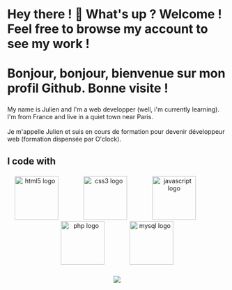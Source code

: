 <h1 align="left">Hey  there ! 👋 What's up ? Welcome ! Feel free to browse my account to see my work !<br><br>Bonjour, bonjour, bienvenue sur mon profil Github. Bonne visite !</h1>

###

<p align="left">My name is Julien and I'm a web developper (well, i'm currently learning). I'm from France and live in a quiet town near Paris.<br><br>Je m'appelle Julien et suis en cours de formation pour devenir développeur web (formation dispensée par O'clock).</p>

###

<h2 align="left">I code with</h2>

###

<div align="center">
  <img src="https://cdn.jsdelivr.net/gh/devicons/devicon/icons/html5/html5-original.svg" height="100" alt="html5 logo"  />
  <img width="50" />
  <img src="https://cdn.jsdelivr.net/gh/devicons/devicon/icons/css3/css3-original.svg" height="100" alt="css3 logo"  />
  <img width="50" />
  <img src="https://cdn.jsdelivr.net/gh/devicons/devicon/icons/javascript/javascript-original.svg" height="100" alt="javascript logo"  />
  <img width="50" />
  <img src="https://cdn.jsdelivr.net/gh/devicons/devicon/icons/php/php-original.svg" height="100" alt="php logo"  />
  <img width="50" />
  <img src="https://cdn.jsdelivr.net/gh/devicons/devicon/icons/mysql/mysql-original.svg" height="100" alt="mysql logo"  />
</div>

###

<div align="center">
  <img src="https://profile-counter.glitch.me/Julien-Dussaut/count.svg?"  />
</div>

###
